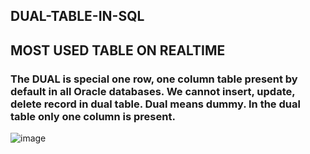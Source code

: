 ## DUAL-TABLE-IN-SQL
## MOST USED TABLE ON REALTIME

### The DUAL is special one row, one column table present by default in all Oracle databases. We cannot insert, update, delete record in dual table. Dual means dummy. In the dual table only one column is present.
![image](https://user-images.githubusercontent.com/20369800/155325475-17d5d592-8bc1-4d88-a623-842b39bd4d44.png)
